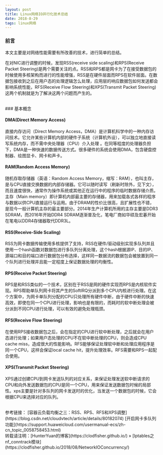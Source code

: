 ```yaml
---
layout: post    
title: Linux网络IO并行化技术总结    
date: 2018-8-29    
tags: linux网络           
---
```


### 前言    
本文主要是对网络性能需要有所改善的技术，进行简单的总结。    

在对NIC进行调整的时候，发现RSS(receive side scaling)和RPS(Receive Packet Steering)是两个需要关注的点。RSS和RPS都是网卡为了在接受数据包的时候使用多核架构而进行的性能增强，RSS是在硬件层面而RPS在软件层面。在数据包接收到之后在用户态的处理逻辑怎么处理，应用层的响应数据包如何发送都会影响系统性能，RFS(Receive Flow Steering)和XPS(Transmit Packet Steering)这两个机制就是为了解决这两个问题而产生的。    

<br>
### 基本概念    

#### DMA(Direct Memory Access)     
直接内存访问（Direct Memory Access，DMA）是计算机科学中的一种内存访问技术。它允许某些计算机内部的硬件子系统（计算机外设），可以独立地直接读写系统内存，而不需中央处理器（CPU）介入处理 。在同等程度的处理器负担下，DMA是一种快速的数据传送方式。很多硬件的系统会使用DMA，包含硬盘控制器、绘图显卡、网卡和声卡。    

#### RAM(Random Access Memory)    
随机存取存储器（英语：Random Access Memory，缩写：RAM），也叫主存，是与CPU直接交换数据的内部存储器。它可以随时读写（刷新时除外，见下文），而且速度很快，通常作为操作系统或其他正在运行中的程序的临时数据存储介质。主存（Main memory）即计算机内部最主要的存储器，用来加载各式各样的程序与数据以供CPU直接运行与运用。由于DRAM的性价比很高，且扩展性也不错，是现今一般计算机主存的最主要部分。2014年生产计算机所用的主存主要是DDR3 SDRAM，而2016年开始DDR4 SDRAM逐渐普及化，笔电厂商如华硕及宏碁开始在笔电以DDR4存储器取代DDR3L。     

#### RSS(Receive-Side Scaling)    
RSS为网卡数据传输使用多核提供了支持，RSS在硬件/驱动级别实现多队列并且使用一个hash函数对数据包进行多队列分离处理，这个hash根据源IP、目的IP、源端口和目的端口进行数据包分布选择，这样同一数据流的数据包会被放置到同一个队列进行处理并且能一定程度上保证数据处理的均衡性。    

#### RPS(Receive Packet Steering)    
RPS是和RSS类似的一个技术，区别在于RSS是网的硬件实现而RPS是内核软件实现。RPS帮助单队列网卡将其产生的SoftIRQ分派到多个CPU内核进行处理。在这个方案中，为网卡单队列分配的CPU只处理所有硬件中断，由于硬件中断的快速高效，即使在同一个CPU进行处理，影响也是有限的，而耗时的软中断处理会被分派到不同CPU进行处理，可以有效的避免处理瓶颈。         

#### RFS(Receive Flow Steering)    
在使用RPS接收数据包之后，会在指定的CPU进行软中断处理，之后就会在用户态进行处理；如果用户态处理的CPU不在软中断处理的CPU，则会造成CPU cache miss，造成很大的性能影响。RFS能够保证处理软中断和处理应用程序是同一个CPU，这样会保证local cache hit，提升处理效率。RFS需要和RPS一起配合使用。         

####  XPS(Transmit Packet Steering)    
XPS通过创建CPU到网卡发送队列的对应关系，来保证处理发送软中断请求的CPU和向外发送数据包的CPU是同一个CPU，用来保证发送数据包时候的局部性。xps主要是针对多队列的网卡发送时的优化，当发送一个数据包的时候，它会根据CPU来选择对应的队列。          

<br>
参考链接：    
[容器云负载均衡之三：RSS、RPS、RFS和XPS调整](https://blog.csdn.net/cloudvtech/article/details/80182074)            
[开启网卡多队列功能](https://support.huaweicloud.com/usermanual-ecs/zh-cn_topic_0058758453.html)           


<br> 
转载请注明：[HunterYuan的博客](https://clodfisher.github.io/) » [Iptables之nf_conntrack模块](https://clodfisher.github.io/2018/08/NetworkIOConcurrency/)             